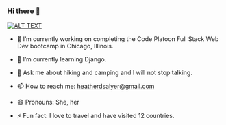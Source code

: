 ### Hi there 👋 
<a target="_blank"
   rel="noopener noreferrer"
   href="https://gfycat.com/nearsociablebuck">
  <img alt="ALT TEXT"
       src="https://gfycat.com/nearsociablebuck">
</a>

<!--
**heathersalyer/heathersalyer** is a ✨ _special_ ✨ repository because its `README.md` (this file) appears on your GitHub profile.
- 👯 I’m looking to collaborate on ...
- 🤔 I’m looking for help with ...Here are some ideas to get you started:
-->
- 🔭 I’m currently working on completing the Code Platoon Full Stack Web Dev bootcamp in Chicago, Illinois.

- 🌱 I’m currently learning Django. 

- 💬 Ask me about hiking and camping and I will not stop talking. 

- 📫 How to reach me: heatherdsalyer@gmail.com

- 😄 Pronouns: She, her

- ⚡ Fun fact: I love to travel and have visited 12 countries. 
